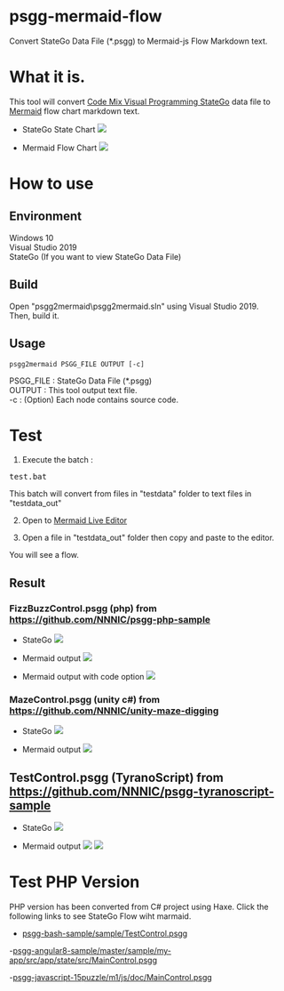 # psgg-mermaid-flow
Convert StateGo Data File (*.psgg) to Mermaid-js Flow Markdown text.

# What it is.
This tool will convert [Code Mix Visual Programming StateGo](https://statego.programanic.com) data file to [Mermaid](https://mermaid-js.github.io/mermaid/#/) flow chart markdown text.

- StateGo State Chart
![](https://raw.githubusercontent.com/NNNIC/psgg-mermaid-flow/master/wiki/statego.png)

- Mermaid Flow Chart
![](https://raw.githubusercontent.com/NNNIC/psgg-mermaid-flow/master/wiki/mermeid.png)

# How to use

## Environment

Windows 10  
Visual Studio 2019  
StateGo (If you want to view StateGo Data File)  

## Build 
Open "psgg2mermaid\psgg2mermaid.sln" using Visual Studio 2019.  
Then, build it.  

## Usage

```format
psgg2mermaid PSGG_FILE OUTPUT [-c]
```

PSGG_FILE : StateGo Data File (*.psgg)  
OUTPUT : This tool output text file.   
-c : (Option) Each node contains source code.  

# Test

1. Execute the batch :
<pre>
test.bat
</pre>

This batch will convert from files in "testdata" folder to text files in "testdata_out"

2. Open to [Mermaid Live Editor](https://mermaid-js.github.io/mermaid-live-editor/)

3. Open a file in "testdata_out" folder then copy and paste to the editor.

You will see a flow.

## Result 

### FizzBuzzControl.psgg (php) from https://github.com/NNNIC/psgg-php-sample 
- StateGo 
![](https://raw.githubusercontent.com/NNNIC/psgg-mermaid-flow/master/wiki/fizzbuzz.png)

- Mermaid output
![](https://raw.githubusercontent.com/NNNIC/psgg-mermaid-flow/master/wiki/fizzbuzz-m.png)

- Mermaid output with code option
![](https://raw.githubusercontent.com/NNNIC/psgg-mermaid-flow/master/wiki/fizzbuzz-mc.png)

### MazeControl.psgg (unity c#) from https://github.com/NNNIC/unity-maze-digging
- StateGo 
![](https://raw.githubusercontent.com/NNNIC/psgg-mermaid-flow/master/wiki/maze.png)

- Mermaid output
![](https://raw.githubusercontent.com/NNNIC/psgg-mermaid-flow/master/wiki/maze-m.png)

## TestControl.psgg (TyranoScript) from https://github.com/NNNIC/psgg-tyranoscript-sample
- StateGo 
![](https://raw.githubusercontent.com/NNNIC/psgg-mermaid-flow/master/wiki/test.png)

- Mermaid output
![](https://raw.githubusercontent.com/NNNIC/psgg-mermaid-flow/master/wiki/test-m1.png)
![](https://raw.githubusercontent.com/NNNIC/psgg-mermaid-flow/master/wiki/test-m2.png)

# Test PHP Version

PHP version has been converted from C# project using Haxe.
Click the following links to see StateGo Flow wiht marmaid.

- [psgg-bash-sample/sample/TestControl.psgg](https://statego.programanic.com/mermaid/disp.php?file=https%3A%2F%2Fraw.githubusercontent.com%2FNNNIC%2Fpsgg-bash-sample%2Fmaster%2Fsample%2FTestControl.psgg)

-[psgg-angular8-sample/master/sample/my-app/src/app/state/src/MainControl.psgg](https://statego.programanic.com/mermaid/disp.php?file=https%3A%2F%2Fraw.githubusercontent.com%2FNNNIC%2Fpsgg-angular8-sample%2Fmaster%2Fsample%2Fmy-app%2Fsrc%2Fapp%2Fstate%2Fsrc%2FMainControl.psgg)

-[psgg-javascript-15puzzle/m1/js/doc/MainControl.psgg
](https://statego.programanic.com/mermaid/disp.php?file=https%3A%2F%2Fraw.githubusercontent.com%2FNNNIC%2Fpsgg-javascript-15puzzle%2Fmaster%2Fm1%2Fjs%2Fdoc%2FMainControl.psgg)

